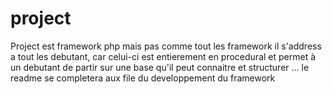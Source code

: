 # project

Project est framework php mais pas comme tout les framework il s'address a tout les debutant, car celui-ci est entierement en procedural et permet à un debutant de partir sur une base qu'il peut connaitre et structurer ... le readme se completera aux file du developpement du framework 